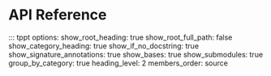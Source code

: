# API Reference

::: tppt
    options:
      show_root_heading: true
      show_root_full_path: false
      show_category_heading: true
      show_if_no_docstring: true
      show_signature_annotations: true
      show_bases: true
      show_submodules: true
      group_by_category: true
      heading_level: 2
      members_order: source 